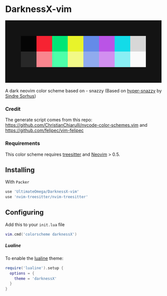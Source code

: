 # DarknessX-vim
![React pic](DarknessX.jpg)

A dark neovim color scheme
based on - snazzy (Based on [hyper-snazzy](https://github.com/sindresorhus/hyper-snazzy/) by [Sindre Sorhus](https://sindresorhus.com))

### Credit

The generate script comes from this repo: https://github.com/ChristianChiarulli/nvcode-color-schemes.vim
and https://github.com/felipec/vim-felipec

### Requirements 

This color scheme requires [treesitter](https://github.com/nvim-treesitter/nvim-treesitter) and [Neovim](https://neovim.io/) > 0.5.

## Installing

With `Packer`

```lua
use 'UltimateOmega/DarknessX-vim'
use 'nvim-treesitter/nvim-treesitter'
```

## Configuring

Add this to your `init.lua` file 
```lua
vim.cmd('colorscheme darknessX')
```
##### Lualine

To enable the [lualine](https://github.com/hoob3rt/lualine.nvim) theme:

```lua
require('lualine').setup {
  options = {
    theme = 'darknessX'
  }
}
```
